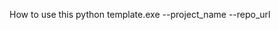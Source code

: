 How to use this 
python template.exe --project_name <the name of the project> --repo_url <the empty git url of the project>
